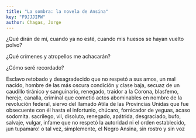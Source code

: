 ```yaml
---
title: "La sombra: la novela de Ansina"
key: "F9JJJIPW"
author: Chagas, Jorge
---
```

<div data-schema-version="8"><p>¿Qué dirán de mí, cuando ya no esté, cuando mis huesos se hayan vuelto polvo?</p> <p>¿Qué crímenes y atropellos me achacarán?</p> <p>¿Cómo seré recordado?</p> <p>Esclavo retobado y desagradecido que no respetó a sus amos, un mal nacido, hombre de las más oscura condición y clase baja, secuaz de un caudillo tiránico y sanguinario, renegado, traidor a la Corona, blasfemo, hereje, canalla, criminal que cometió actos abominables en nombre de la revolución federal, siervo del llamado Atila de las Provincias Unidas que fue obsecuente con él hasta el infortunio, chúcaro, fornicador de yeguas, acaso sodomita. sacrílego, vil, disoluto, renegado, apátrida, desgraciado, bufo, salvaje, vulgar, infame que no respetó la autoridad ni el orden establecido, ¡un tupamaro! o tal vez, simplemente, el Negro Ansina, sin rostro y sin voz</p> </div>